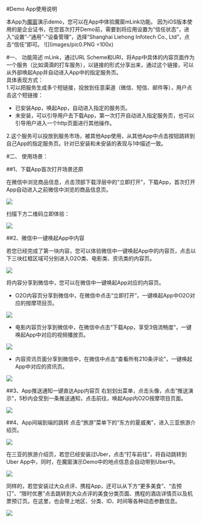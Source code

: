 #Demo App使用说明

本App为[魔窗](http://www.magicwindow.cn)演示demo，您可以在App中体验魔窗mLink功能。
因为iOS版本使用的是企业证书，在您首次打开Demo前，需要到将应用设置为“信任状态”，进入“设置”-“通用”-“设备管理”，选择“Shanghai Liehong Infotech Co., Ltd”，点击“信任”即可。
![](images/pic0.PNG =100x)

#一、	功能简述
mLink，通过URL Scheme和URI，将App中具体的内容页面作为一个服务（比如滴滴的打车服务），以链接的形式分享出来，通过这个链接，可以从外部唤起App并自动进入App中的指定服务页。<br>
具体表现方式：<br>
1.可以把服务生成多个短链接，投放到任意渠道（微信、短信、邮件等），用户点击这个短链接：
* 已安装App，唤起App，自动进入指定的服务页。* 未安装，可以引导用户去下载App，第一次打开自动进入指定服务页，也可以引导用户进入一个http页面进行其他操作。
2.这个服务可以投放到服务市场，被其他App使用，从其他App中点击按钮跳转到自己App的指定服务页。针对已安装和未安装的表现与1中描述一致。#二、	使用场景：
##1、下载App首次打开场景还原
在微信中浏览商品信息，点击顶部下载浮层中的“立即打开”，下载App，首次打开App自动进入之前微信中浏览的商品信息页。
![](images/pic1.png)
扫描下方二维码立即体验：
![](ios_demo.png)
##2、微信中一键唤起App中内容
若您已经完成了第一块内容，您可以体验微信中一键唤起App中的内容页，点击以下三块红框区域可分别进入O2O类、电影类、资讯类的内容页。
![](images/pic3.png)
将内容分享到微信中，您可以在微信中一键唤起App对应的内容页。
* O2O内容页分享到微信中，在微信中点击“立即打开”，一键唤起App中O2O对应的按摩项目页。
![](images/pic4.png)

* 电影内容页分享到微信中，在微信中点击“下载App，享受3倍流畅度”，一键唤起App中对应的视频播放页。

![](images/pic5.png)


* 内容资讯页面分享到微信中，在微信中点击“查看所有210条评论”，一键唤起App中对应的资讯页。

![](images/pic7.png)

##3、App推送通知一键直达App内容页
右划划出菜单，点击头像，点击“推送演示”，5秒内会受到一条推送通知，点击前往，唤起App内O2O按摩项目页面。

![](images/pic11.png)

##4、App间端到端的跳转
点击“旅游”菜单下的“东方的夏威夷”，进入三亚旅游介绍页。

![](images/pic8.png)

在三亚的旅游介绍页，若您已经安装过Uber，点击“打车前往”，将自动跳转到Uber App中，同时，在魔窗演示Demo中的地点信息会自动带到Uber中。

![](images/pic9.png)

同样的，若您安装过大众点评、携程App，还可以从下方“更多美食”、“去预订”、“限时优惠”点击跳转到大众点评的美食分类页面、携程的酒店详情页以及机票预订页。在这里，也会带上地区、分类、ID、时间等各种动态参数信息。

![](images/pic10.png)